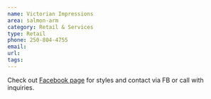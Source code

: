 ```yaml
---
name: Victorian Impressions
area: salmon-arm
category: Retail & Services
type: Retail
phone: 250-804-4755
email:
url:
tags:
---
```


Check out [Facebook page](https://www.facebook.com/Victorian-Impressions-Bedding-Lace-Lingerie-350840015480621) for styles and contact via FB or call with inquiries.
